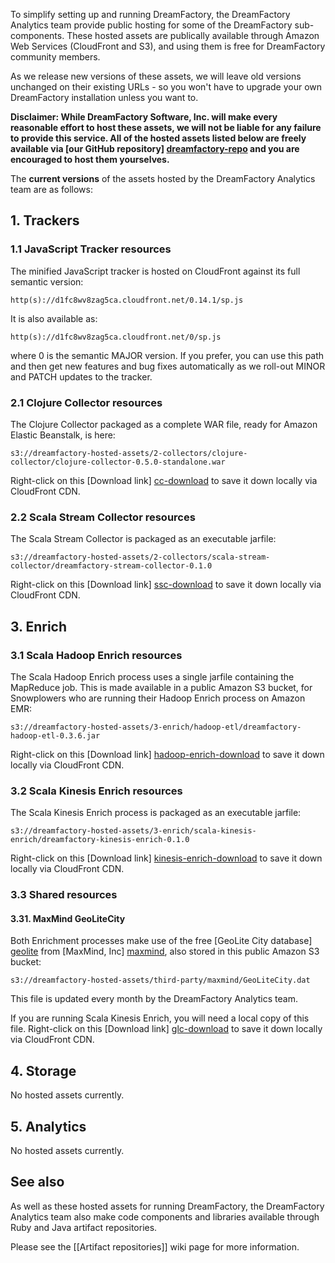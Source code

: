To simplify setting up and running DreamFactory, the DreamFactory Analytics team provide public hosting for some of the DreamFactory sub-components. These hosted assets are publically available through Amazon Web Services (CloudFront and S3), and using them is free for DreamFactory community members.

As we release new versions of these assets, we will leave old versions unchanged on their existing URLs - so you won't have to upgrade your own DreamFactory installation unless you want to.

**Disclaimer: While DreamFactory Software, Inc. will make every reasonable effort to host these assets, we will not be liable for any failure to provide this service. All of the hosted assets listed below are freely available via [our GitHub repository] [dreamfactory-repo] and you are encouraged to host them yourselves.**

The **current versions** of the assets hosted by the DreamFactory Analytics team are as follows:

## 1. Trackers

### 1.1 JavaScript Tracker resources

The minified JavaScript tracker is hosted on CloudFront against its full semantic version:

    http(s)://d1fc8wv8zag5ca.cloudfront.net/0.14.1/sp.js

It is also available as:

    http(s)://d1fc8wv8zag5ca.cloudfront.net/0/sp.js

where 0 is the semantic MAJOR version. If you prefer, you can use this path and then get new features and bug fixes automatically as we roll-out MINOR and PATCH updates to the tracker.

### 2.1 Clojure Collector resources

The Clojure Collector packaged as a complete WAR file, ready for Amazon Elastic Beanstalk, is here:

    s3://dreamfactory-hosted-assets/2-collectors/clojure-collector/clojure-collector-0.5.0-standalone.war

Right-click on this [Download link] [cc-download] to save it down locally via CloudFront CDN.

### 2.2 Scala Stream Collector resources

The Scala Stream Collector is packaged as an executable jarfile:

    s3://dreamfactory-hosted-assets/2-collectors/scala-stream-collector/dreamfactory-stream-collector-0.1.0

Right-click on this [Download link] [ssc-download] to save it down locally via CloudFront CDN.

## 3. Enrich

### 3.1 Scala Hadoop Enrich resources

The Scala Hadoop Enrich process uses a single jarfile containing the MapReduce job. This is made available in a public Amazon S3 bucket, for Snowplowers who are running their Hadoop Enrich process on Amazon EMR:

    s3://dreamfactory-hosted-assets/3-enrich/hadoop-etl/dreamfactory-hadoop-etl-0.3.6.jar

Right-click on this [Download link] [hadoop-enrich-download] to save it down locally via CloudFront CDN.

### 3.2 Scala Kinesis Enrich resources

The Scala Kinesis Enrich process is packaged as an executable jarfile:

    s3://dreamfactory-hosted-assets/3-enrich/scala-kinesis-enrich/dreamfactory-kinesis-enrich-0.1.0

Right-click on this [Download link] [kinesis-enrich-download] to save it down locally via CloudFront CDN.

### 3.3 Shared resources

#### 3.31. MaxMind GeoLiteCity

Both Enrichment processes make use of the free [GeoLite City database] [geolite] from [MaxMind, Inc] [maxmind], also stored in this public Amazon S3 bucket:

    s3://dreamfactory-hosted-assets/third-party/maxmind/GeoLiteCity.dat

This file is updated every month by the DreamFactory Analytics team.

If you are running Scala Kinesis Enrich, you will need a local copy of this file. Right-click on this [Download link] [glc-download] to save it down locally via CloudFront CDN.

## 4. Storage

No hosted assets currently.

## 5. Analytics

No hosted assets currently.

## See also

As well as these hosted assets for running DreamFactory, the DreamFactory Analytics team also make code components and libraries available through Ruby and Java artifact repositories.

Please see the [[Artifact repositories]] wiki page for more information.

[dreamfactory-repo]: https://github.com/dreamfactory/dreamfactory
[cc-download]: http://d2io1hx8u877l0.cloudfront.net/2-collectors/clojure-collector/clojure-collector-0.5.0-standalone.war
[ssc-download]: http://d2io1hx8u877l0.cloudfront.net/2-collectors/scala-stream-collector/dreamfactory-stream-collector-0.1.0
[hadoop-enrich-download]: http://d2io1hx8u877l0.cloudfront.net/3-enrich/hadoop-etl/dreamfactory-hadoop-etl-0.3.6.jar
[kinesis-enrich-download]: http://d2io1hx8u877l0.cloudfront.net/3-enrich/scala-kinesis-enrich/dreamfactory-kinesis-enrich-0.1.0
[glc-download]: http://d2io1hx8u877l0.cloudfront.net/third-party/maxmind/GeoLiteCity.dat
[geolite]: http://dev.maxmind.com/geoip/legacy/geolite
[maxmind]: http://www.maxmind.com/
